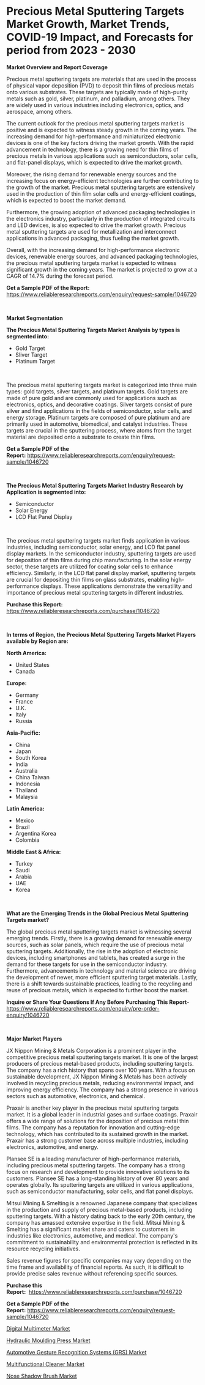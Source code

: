 <p><h1>Precious Metal Sputtering Targets Market Growth, Market Trends, COVID-19 Impact, and Forecasts for period from 2023 - 2030</h1></p><p><strong>Market Overview and Report Coverage</strong></p>
<p><p>Precious metal sputtering targets are materials that are used in the process of physical vapor deposition (PVD) to deposit thin films of precious metals onto various substrates. These targets are typically made of high-purity metals such as gold, silver, platinum, and palladium, among others. They are widely used in various industries including electronics, optics, and aerospace, among others.</p><p>The current outlook for the precious metal sputtering targets market is positive and is expected to witness steady growth in the coming years. The increasing demand for high-performance and miniaturized electronic devices is one of the key factors driving the market growth. With the rapid advancement in technology, there is a growing need for thin films of precious metals in various applications such as semiconductors, solar cells, and flat-panel displays, which is expected to drive the market growth.</p><p>Moreover, the rising demand for renewable energy sources and the increasing focus on energy-efficient technologies are further contributing to the growth of the market. Precious metal sputtering targets are extensively used in the production of thin film solar cells and energy-efficient coatings, which is expected to boost the market demand.</p><p>Furthermore, the growing adoption of advanced packaging technologies in the electronics industry, particularly in the production of integrated circuits and LED devices, is also expected to drive the market growth. Precious metal sputtering targets are used for metallization and interconnect applications in advanced packaging, thus fueling the market growth.</p><p>Overall, with the increasing demand for high-performance electronic devices, renewable energy sources, and advanced packaging technologies, the precious metal sputtering targets market is expected to witness significant growth in the coming years. The market is projected to grow at a CAGR of 14.7% during the forecast period.</p></p>
<p><strong>Get a Sample PDF of the Report:</strong> <a href="https://www.reliableresearchreports.com/enquiry/request-sample/1046720">https://www.reliableresearchreports.com/enquiry/request-sample/1046720</a></p>
<p>&nbsp;</p>
<p><strong>Market Segmentation</strong></p>
<p><strong>The Precious Metal Sputtering Targets Market Analysis by types is segmented into:</strong></p>
<p><ul><li>Gold Target</li><li>Sliver Target</li><li>Platinum Target</li></ul></p>
<p>&nbsp;</p>
<p><p>The precious metal sputtering targets market is categorized into three main types: gold targets, silver targets, and platinum targets. Gold targets are made of pure gold and are commonly used for applications such as electronics, optics, and decorative coatings. Silver targets consist of pure silver and find applications in the fields of semiconductor, solar cells, and energy storage. Platinum targets are composed of pure platinum and are primarily used in automotive, biomedical, and catalyst industries. These targets are crucial in the sputtering process, where atoms from the target material are deposited onto a substrate to create thin films.</p></p>
<p><strong>Get a Sample PDF of the Report:</strong>&nbsp;<a href="https://www.reliableresearchreports.com/enquiry/request-sample/1046720">https://www.reliableresearchreports.com/enquiry/request-sample/1046720</a></p>
<p>&nbsp;</p>
<p><strong>The Precious Metal Sputtering Targets Market Industry Research by Application is segmented into:</strong></p>
<p><ul><li>Semiconductor</li><li>Solar Energy</li><li>LCD Flat Panel Display</li></ul></p>
<p>&nbsp;</p>
<p><p>The precious metal sputtering targets market finds application in various industries, including semiconductor, solar energy, and LCD flat panel display markets. In the semiconductor industry, sputtering targets are used for deposition of thin films during chip manufacturing. In the solar energy sector, these targets are utilized for coating solar cells to enhance efficiency. Similarly, in the LCD flat panel display market, sputtering targets are crucial for depositing thin films on glass substrates, enabling high-performance displays. These applications demonstrate the versatility and importance of precious metal sputtering targets in different industries.</p></p>
<p><strong>Purchase this Report:</strong>&nbsp; <a href="https://www.reliableresearchreports.com/purchase/1046720">https://www.reliableresearchreports.com/purchase/1046720</a></p>
<p>&nbsp;</p>
<p><strong>In terms of Region, the Precious Metal Sputtering Targets Market Players available by Region are:</strong></p>
<p>
    <p> <strong> North America: </strong>
        <ul>
            <li>United States</li>
            <li>Canada</li>
        </ul>
        </p> 
    <p> <strong> Europe: </strong>
        <ul>
            <li>Germany</li>
            <li>France</li>
            <li>U.K.</li>
            <li>Italy</li>
            <li>Russia</li>
        </ul>
        </p> 
    <p> <strong> Asia-Pacific: </strong>
        <ul>
            <li>China</li>
            <li>Japan</li>
            <li>South Korea</li>
            <li>India</li>
            <li>Australia</li>
            <li>China Taiwan</li>
            <li>Indonesia</li>
            <li>Thailand</li>
            <li>Malaysia</li>
        </ul>
        </p> 
    <p> <strong> Latin America: </strong>
        <ul>
            <li>Mexico</li>
            <li>Brazil</li>
            <li>Argentina Korea</li>
            <li>Colombia</li>
        </ul>
        </p> 
    <p> <strong> Middle East & Africa: </strong>
        <ul>
            <li>Turkey</li>
            <li>Saudi</li>
            <li>Arabia</li>
            <li>UAE</li>
            <li>Korea</li>
        </ul>
    </p>
    </p>
<p>&nbsp;</p>
<p><strong>What are the Emerging Trends in the Global Precious Metal Sputtering Targets market?</strong></p>
<p><p>The global precious metal sputtering targets market is witnessing several emerging trends. Firstly, there is a growing demand for renewable energy sources, such as solar panels, which require the use of precious metal sputtering targets. Additionally, the rise in the adoption of electronic devices, including smartphones and tablets, has created a surge in the demand for these targets for use in the semiconductor industry. Furthermore, advancements in technology and material science are driving the development of newer, more efficient sputtering target materials. Lastly, there is a shift towards sustainable practices, leading to the recycling and reuse of precious metals, which is expected to further boost the market.</p></p>
<p><strong>Inquire or Share Your Questions If Any Before Purchasing This Report</strong>- <a href="https://www.reliableresearchreports.com/enquiry/pre-order-enquiry/1046720">https://www.reliableresearchreports.com/enquiry/pre-order-enquiry/1046720</a></p>
<p>&nbsp;</p>
<p><strong>Major Market Players</strong></p>
<p><p>JX Nippon Mining & Metals Corporation is a prominent player in the competitive precious metal sputtering targets market. It is one of the largest producers of precious metal-based products, including sputtering targets. The company has a rich history that spans over 100 years. With a focus on sustainable development, JX Nippon Mining & Metals has been actively involved in recycling precious metals, reducing environmental impact, and improving energy efficiency. The company has a strong presence in various sectors such as automotive, electronics, and chemical.</p><p>Praxair is another key player in the precious metal sputtering targets market. It is a global leader in industrial gases and surface coatings. Praxair offers a wide range of solutions for the deposition of precious metal thin films. The company has a reputation for innovation and cutting-edge technology, which has contributed to its sustained growth in the market. Praxair has a strong customer base across multiple industries, including electronics, automotive, and energy.</p><p>Plansee SE is a leading manufacturer of high-performance materials, including precious metal sputtering targets. The company has a strong focus on research and development to provide innovative solutions to its customers. Plansee SE has a long-standing history of over 80 years and operates globally. Its sputtering targets are utilized in various applications, such as semiconductor manufacturing, solar cells, and flat panel displays.</p><p>Mitsui Mining & Smelting is a renowned Japanese company that specializes in the production and supply of precious metal-based products, including sputtering targets. With a history dating back to the early 20th century, the company has amassed extensive expertise in the field. Mitsui Mining & Smelting has a significant market share and caters to customers in industries like electronics, automotive, and medical. The company's commitment to sustainability and environmental protection is reflected in its resource recycling initiatives.</p><p>Sales revenue figures for specific companies may vary depending on the time frame and availability of financial reports. As such, it is difficult to provide precise sales revenue without referencing specific sources.</p></p>
<p><strong>Purchase this Report:</strong>&nbsp;&nbsp;<a href="https://www.reliableresearchreports.com/purchase/1046720">https://www.reliableresearchreports.com/purchase/1046720</a></p>
<p></p>
<p><strong>Get a Sample PDF of the Report:</strong>&nbsp;<a href="https://www.reliableresearchreports.com/enquiry/request-sample/1046720">https://www.reliableresearchreports.com/enquiry/request-sample/1046720</a></p>
<p><p><a href="https://www.linkedin.com/pulse/digital-multimeter-market-size-growth-forecast-from-2023-famle/">Digital Multimeter Market</a></p><p><a href="https://www.linkedin.com/pulse/hydraulic-moulding-press-market-size-share-amp-trends-analysis-vcrhe/">Hydraulic Moulding Press Market</a></p><p><a href="https://github.com/ashepherd82/Market-Research-Report-List-1/blob/main/automotive-gesture-recognition-systems-grs-market.md">Automotive Gesture Recognition Systems (GRS) Market</a></p><p><a href="https://medium.com/@sheetal.reportprime/multifunctional-cleaner-market-size-cagr-trends-2024-2030-457b66ae66bd">Multifunctional Cleaner Market</a></p><p><a href="https://medium.com/@krithi.reportprime/nose-shadow-brush-market-size-cagr-trends-2024-2030-8a38cd1f393c">Nose Shadow Brush Market</a></p></p>